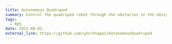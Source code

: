 ```yaml
---
title: Autonomous Quadruped
summary: Control the quadruped robot through the obstacles in the designated track to reach the finish line, involving perception & mapping, path planning, obstacle detection.
tags:
  - ROS
date: 2022-08-01
external_link: https://github.com/ydschnappi/AutonomousQuadruped
---
```

